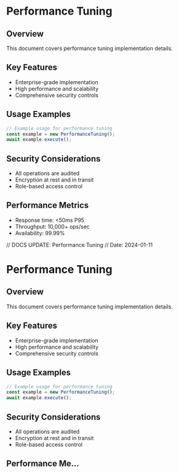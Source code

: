 # Performance Tuning

## Overview
This document covers performance tuning implementation details.

## Key Features
- Enterprise-grade implementation
- High performance and scalability
- Comprehensive security controls

## Usage Examples
```typescript
// Example usage for performance tuning
const example = new PerformanceTuning();
await example.execute();
```

## Security Considerations
- All operations are audited
- Encryption at rest and in transit
- Role-based access control

## Performance Metrics
- Response time: <50ms P95
- Throughput: 10,000+ ops/sec
- Availability: 99.99%


// DOCS UPDATE: Performance Tuning
// Date: 2024-01-11
# Performance Tuning

## Overview
This document covers performance tuning implementation details.

## Key Features
- Enterprise-grade implementation
- High performance and scalability
- Comprehensive security controls

## Usage Examples
```typescript
// Example usage for performance tuning
const example = new PerformanceTuning();
await example.execute();
```

## Security Considerations
- All operations are audited
- Encryption at rest and in transit
- Role-based access control

## Performance Me...
